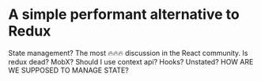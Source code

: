# A simple performant alternative to Redux

State management? The most 🔥🔥🔥 discussion in the React community.
Is redux dead? MobX? Should I use context api? Hooks? Unstated?
HOW ARE WE SUPPOSED TO MANAGE STATE?

